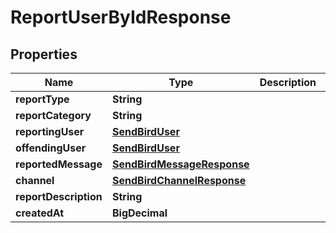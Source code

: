 

# ReportUserByIdResponse


## Properties

Name | Type | Description | Notes
------------ | ------------- | ------------- | -------------
**reportType** | **String** |  |  [optional]
**reportCategory** | **String** |  |  [optional]
**reportingUser** | [**SendBirdUser**](SendBirdUser.md) |  |  [optional]
**offendingUser** | [**SendBirdUser**](SendBirdUser.md) |  |  [optional]
**reportedMessage** | [**SendBirdMessageResponse**](SendBirdMessageResponse.md) |  |  [optional]
**channel** | [**SendBirdChannelResponse**](SendBirdChannelResponse.md) |  |  [optional]
**reportDescription** | **String** |  |  [optional]
**createdAt** | **BigDecimal** |  |  [optional]



